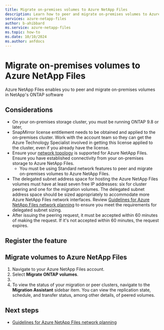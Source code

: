 ```yaml
---
title: Migrate on-premises volumes to Azure NetApp Files 
description: Learn how to peer and migrate on-premises volumes to Azure NetApp Files and establish SnapMirror relationships. 
services: azure-netapp-files
author: b-ahibbard
ms.service: azure-netapp-files
ms.topic: how-to
ms.date: 10/10/2024
ms.author: anfdocs
---
```

# Migrate on-premises volumes to Azure NetApp Files 

Azure NetApp Files enables you to peer and migrate on-premises volumes in NetApp's ONTAP software 

## Considerations 

* On your on-premises storage cluster, you must be running ONTAP 9.8 or later, 
* SnapMirror license entitlement needs to be obtained and applied to the on-premises cluster. Work with the account team so they can get the Azure Technology Specialist involved in getting this license applied to the cluster, even if you already have the license. 
* Ensure your [network topology](azure-netapp-files-network-topologies.md) is supported for Azure NetApp Files. Ensure you have established connectivity from your on-premises storage to Azure NetApp Files. 
    * You must be using Standard network features to peer and migrate on-premises volumes to Azure NetApp Files. 
* The delegated subnet address space for hosting the Azure NetApp Files volumes must have at least seven free IP addresses: six for cluster peering and one for the migration volumes. The delegated subnet address space should be sized appropriately to accommodate more Azure NetApp Files network interfaces. Review [Guidelines for Azure NetApp Files network planning](azure-netapp-files-network-topologies.md) to ensure you meet the requirements for delegated subnet sizing.  
* After issuing the peering request, it must be accepted within 60 minutes of making the request. If it's not accepted within 60 minutes, the request expires. <!-- check FS --> 

## Register the feature 

<!-- steps -->

## Migrate volumes to Azure NetApp Files 

1. Navigate to your Azure NetApp Files account. 
1. Select **Migrate ONTAP volumes**. 
1. 
1. To view the status of your migration or peer clusters, navigate to the **Migration Assistant** sidebar item. You can view the replication state, schedule, and transfer status, among other details, of peered volumes. 

## Next steps 

* [Guidelines for Azure NetApp Files network planning](azure-netapp-files-network-topologies.md)